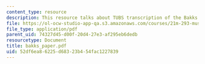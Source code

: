 ```yaml
---
content_type: resource
description: This resource talks about TUBS transcription of the Bakks of Rambax MIT.
file: https://ol-ocw-studio-app-qa.s3.amazonaws.com/courses/21m-293-music-of-africa-fall-2005/52df6ea86225d68323b454fac1227839_bakks_paper.pdf
file_type: application/pdf
parent_uid: 74327d45-d00f-20d4-27e3-af295eb6dedb
resourcetype: Document
title: bakks_paper.pdf
uid: 52df6ea8-6225-d683-23b4-54fac1227839
---
```

